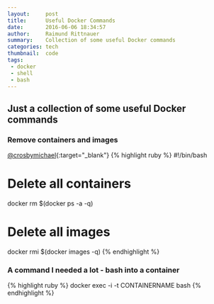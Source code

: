 ```yaml
---
layout:     post
title:      Useful Docker Commands
date:       2016-06-06 18:34:57
author:     Raimund Rittnauer
summary:    Collection of some useful Docker commands
categories: tech
thumbnail:  code
tags:
 - docker
 - shell
 - bash
---
```


## Just a collection of some useful Docker commands

### Remove containers and images
[@crosbymichael][1]{:target="_blank"}
{% highlight ruby %}
#!/bin/bash
# Delete all containers
docker rm $(docker ps -a -q)
# Delete all images
docker rmi $(docker images -q)
{% endhighlight %}

### A command I needed a lot - bash into a container
{% highlight ruby %}
docker exec -i -t CONTAINERNAME bash
{% endhighlight %}

[1]: https://github.com/docker/docker/issues/928#issuecomment-23538307